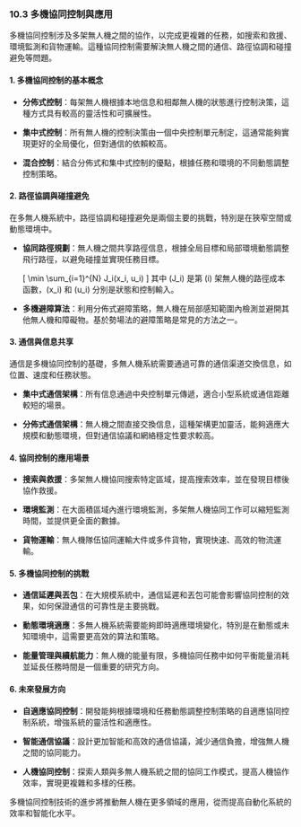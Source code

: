 ### 10.3 多機協同控制與應用

多機協同控制涉及多架無人機之間的協作，以完成更複雜的任務，如搜索和救援、環境監測和貨物運輸。這種協同控制需要解決無人機之間的通信、路徑協調和碰撞避免等問題。

#### 1. 多機協同控制的基本概念

- **分佈式控制**：每架無人機根據本地信息和相鄰無人機的狀態進行控制決策，這種方式具有較高的靈活性和可擴展性。

- **集中式控制**：所有無人機的控制決策由一個中央控制單元制定，這通常能夠實現更好的全局優化，但對通信的依賴較高。

- **混合控制**：結合分佈式和集中式控制的優點，根據任務和環境的不同動態調整控制策略。

#### 2. 路徑協調與碰撞避免

在多無人機系統中，路徑協調和碰撞避免是兩個主要的挑戰，特別是在狹窄空間或動態環境中。

- **協同路徑規劃**：無人機之間共享路徑信息，根據全局目標和局部環境動態調整飛行路徑，以避免碰撞並實現任務目標。

  \[
  \min \sum_{i=1}^{N} J_i(x_i, u_i)
  \]
  其中 \(J_i\) 是第 \(i\) 架無人機的路徑成本函數，\(x_i\) 和 \(u_i\) 分別是狀態和控制輸入。

- **多機避障算法**：利用分佈式避障策略，無人機在局部感知範圍內檢測並避開其他無人機和障礙物。基於勢場法的避障策略是常見的方法之一。

#### 3. 通信與信息共享

通信是多機協同控制的基礎，多無人機系統需要通過可靠的通信渠道交換信息，如位置、速度和任務狀態。

- **集中式通信架構**：所有信息通過中央控制單元傳遞，適合小型系統或通信距離較短的場景。

- **分佈式通信架構**：無人機之間直接交換信息，這種架構更加靈活，能夠適應大規模和動態環境，但對通信協議和網絡穩定性要求較高。

#### 4. 協同控制的應用場景

- **搜索與救援**：多架無人機協同搜索特定區域，提高搜索效率，並在發現目標後協作救援。

- **環境監測**：在大面積區域內進行環境監測，多架無人機協同工作可以縮短監測時間，並提供更全面的數據。

- **貨物運輸**：無人機隊伍協同運輸大件或多件貨物，實現快速、高效的物流運輸。

#### 5. 多機協同控制的挑戰

- **通信延遲與丟包**：在大規模系統中，通信延遲和丟包可能會影響協同控制的效果，如何保證通信的可靠性是主要挑戰。

- **動態環境適應**：多無人機系統需要能夠即時適應環境變化，特別是在動態或未知環境中，這需要更高效的算法和策略。

- **能量管理與續航能力**：無人機的能量有限，多機協同任務中如何平衡能量消耗並延長任務時間是一個重要的研究方向。

#### 6. 未來發展方向

- **自適應協同控制**：開發能夠根據環境和任務動態調整控制策略的自適應協同控制系統，增強系統的靈活性和適應性。

- **智能通信協議**：設計更加智能和高效的通信協議，減少通信負擔，增強無人機之間的協同能力。

- **人機協同控制**：探索人類與多無人機系統之間的協同工作模式，提高人機協作效率，實現更複雜和多樣的任務。

多機協同控制技術的進步將推動無人機在更多領域的應用，從而提高自動化系統的效率和智能化水平。